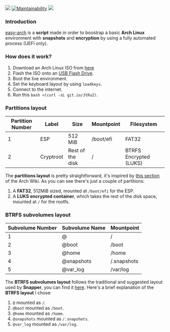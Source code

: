 ![](https://github.com/classy-giraffe/easy-arch/actions/workflows/ISO-Builder.yml/badge.svg)
[![Maintainability](https://api.codeclimate.com/v1/badges/1dec301411ef3dcfbcfe/maintainability)](https://codeclimate.com/github/classy-giraffe/easy-arch/maintainability)
![](https://img.shields.io/github/license/classy-giraffe/easy-arch)

### Introduction
[easy-arch](https://github.com/classy-giraffe/easy-arch) is a **script** made in order to boostrap a basic **Arch Linux** environment with **snapshots** and **encryption** by using a fully automated process (UEFI only).

### How does it work?
1. Download an Arch Linux ISO from [here](https://archlinux.org/download/)
2. Flash the ISO onto an [USB Flash Drive](https://wiki.archlinux.org/index.php/USB_flash_installation_medium).
3. Boot the live environment.
4. Set the keyboard layout by using `loadkeys`.
5. Connect to the internet.
6. Run this `bash <(curl -sL git.io/JtRu2)`.

### Partitions layout 

| Partition Number | Label     | Size              | Mountpoint     | Filesystem             |
|------------------|-----------|-------------------|----------------|------------------------|
| 1                | ESP       | 512 MiB           | /boot/efi      | FAT32                  |
| 2                | Cryptroot | Rest of the disk  | /              | BTRFS Encrypted (LUKS) |

The **partitions layout** is pretty straightforward, it's inspired by [this section](https://wiki.archlinux.org/index.php/Dm-crypt/Encrypting_an_entire_system#Btrfs_subvolumes_with_swap) of the Arch Wiki. As you can see there's just a couple of partitions:
1. A **FAT32**, 512MiB sized, mounted at `/boot/efi` for the ESP.
2. A **LUKS encrypted container**, which takes the rest of the disk space, mounted at `/` for the rootfs.

### BTRFS subvolumes layout

| Subvolume Number | Subvolume Name | Mountpoint       |
|------------------|----------------|------------------|
| 1                | @              | /                |
| 2                | @boot          | /boot            |
| 3                | @home          | /home            |
| 4                | @snapshots     | /.snapshots      |
| 5                | @var_log       | /var/log         |

The **BTRFS subvolumes layout** follows the traditional and suggested layout used by **Snapper**, you can find it [here](https://wiki.archlinux.org/index.php/Snapper#Suggested_filesystem_layout). Here's a brief explanation of the **BTRFS layout** I chose:
1. `@` mounted as `/`.
2. `@boot` mounted as `/boot`.
3. `@home` mounted as `/home`.
4. `@snapshots` mounted as `/.snapshots`.
5. `@var_log` mounted as `/var/log`.
